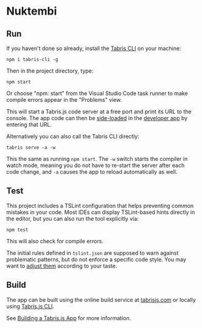 # Nuktembi

## Run

If you haven't done so already, install the [Tabris CLI](https://www.npmjs.com/package/tabris-cli) on your machine:

```
npm i tabris-cli -g
```

Then in the project directory, type:

```
npm start
```
Or choose "npm: start" from the Visual Studio Code task runner to make compile errors appear in the "Problems" view.

This will start a Tabris.js code server at a free port and print its URL to the console. The app code can then be [side-loaded](https://tabrisjs.com/documentation/3.1/developer-app.html#run-your-app) in the [developer app](https://tabrisjs.com/documentation/3.1/developer-app.html) by entering that URL.

Alternatively you can also call the Tabris CLI directly:

```
tabris serve -a -w
```

This the same as running `npm start`. The `-w` switch starts the compiler in watch mode, meaning you do not have to re-start the server after each code change, and `-a` causes the app to reload automatically as well.

## Test

This project includes a TSLint configuration that helps preventing common mistakes in your code. Most IDEs can display TSLint-based hints directly in the editor, but you can also run the tool explicitly via:

```
npm test
```

This will also check for compile errors.

The initial rules defined in `tslint.json` are supposed to warn against problematic patterns, but do not enforce a specific code style. You may want to [adjust them](https://palantir.github.io/tslint/rules/) according to your taste.

## Build

The app can be built using the online build service at [tabrisjs.com](https://tabrisjs.com) or locally using [Tabris.js CLI](https://www.npmjs.com/package/tabris-cli).

See [Building a Tabris.js App](https://tabrisjs.com/documentation/3.1/build.html) for more information.

